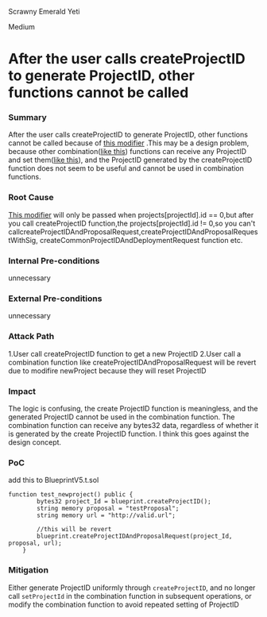 Scrawny Emerald Yeti

Medium

# After the user calls createProjectID to generate ProjectID, other functions cannot be called

### Summary

After the user calls createProjectID to generate ProjectID, other functions cannot be called because of [this modifier](https://github.com/sherlock-audit/2025-03-crestal-network/blob/main/crestal-omni-contracts/src/BlueprintCore.sol#L151)  .This may be a design problem, because other combination([like this](https://github.com/sherlock-audit/2025-03-crestal-network/blob/main/crestal-omni-contracts/src/BlueprintCore.sol#L255)) functions can receive any ProjectID and set them([like this](https://github.com/sherlock-audit/2025-03-crestal-network/blob/main/crestal-omni-contracts/src/BlueprintCore.sol#L260)), and the ProjectID generated by the createProjectID function does not seem to be useful and cannot be used in combination functions.

### Root Cause

[This modifier](https://github.com/sherlock-audit/2025-03-crestal-network/blob/main/crestal-omni-contracts/src/BlueprintCore.sol#L151)  will only be passed when projects[projectId].id == 0,but after you call createProjectID function,the projects[projectId].id != 0,so you can't callcreateProjectIDAndProposalRequest,createProjectIDAndProposalRequestWithSig, createCommonProjectIDAndDeploymentRequest function etc.
 

### Internal Pre-conditions

unnecessary

### External Pre-conditions

unnecessary

### Attack Path

1.User call createProjectID function to get a new ProjectID
2.User call a combination function like createProjectIDAndProposalRequest will be revert due to modifire newProject  because they will reset ProjectID

### Impact

The logic is confusing, the create ProjectID function is meaningless, and the generated ProjectID cannot be used in the combination function. The combination function can receive any bytes32 data, regardless of whether it is generated by the create ProjectID function. I think this goes against the design concept.

### PoC

add this to BlueprintV5.t.sol
```solidity
function test_newproject() public {
        bytes32 project_Id = blueprint.createProjectID();
        string memory proposal = "testProposal";
        string memory url = "http://valid.url";

        //this will be revert
        blueprint.createProjectIDAndProposalRequest(project_Id, proposal, url);
    }
```

### Mitigation

Either generate ProjectID uniformly through `createProjectID`, and no longer call `setProjectId` in the combination function in subsequent operations, or modify the combination function to avoid repeated setting of ProjectID